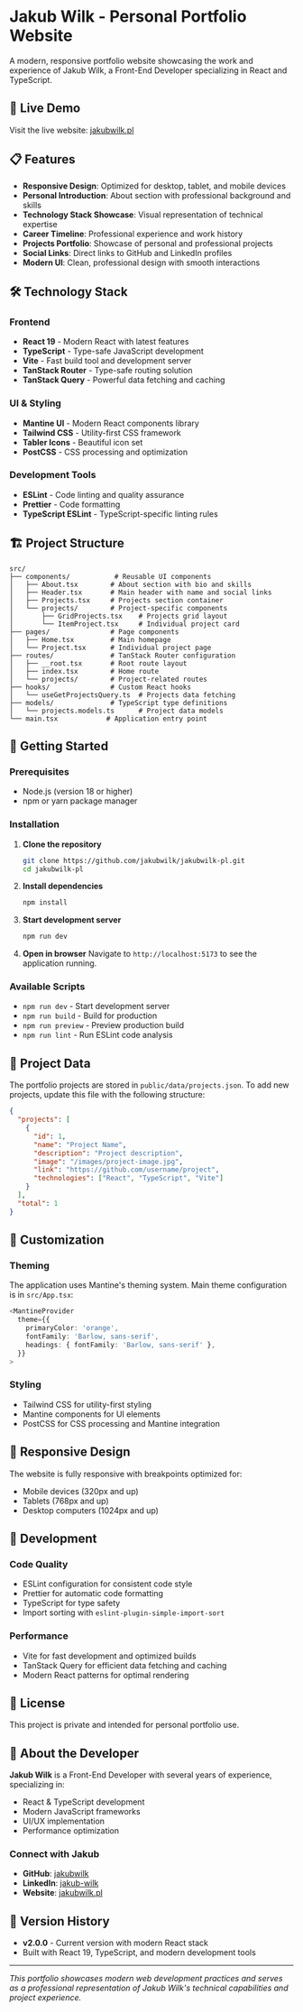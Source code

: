 # Jakub Wilk - Personal Portfolio Website

A modern, responsive portfolio website showcasing the work and experience of Jakub Wilk, a Front-End Developer specializing in React and TypeScript.

## 🚀 Live Demo

Visit the live website: [jakubwilk.pl](https://jakubwilk.pl)

## 📋 Features

- **Responsive Design**: Optimized for desktop, tablet, and mobile devices
- **Personal Introduction**: About section with professional background and skills
- **Technology Stack Showcase**: Visual representation of technical expertise
- **Career Timeline**: Professional experience and work history
- **Projects Portfolio**: Showcase of personal and professional projects
- **Social Links**: Direct links to GitHub and LinkedIn profiles
- **Modern UI**: Clean, professional design with smooth interactions

## 🛠️ Technology Stack

### Frontend

- **React 19** - Modern React with latest features
- **TypeScript** - Type-safe JavaScript development
- **Vite** - Fast build tool and development server
- **TanStack Router** - Type-safe routing solution
- **TanStack Query** - Powerful data fetching and caching

### UI & Styling

- **Mantine UI** - Modern React components library
- **Tailwind CSS** - Utility-first CSS framework
- **Tabler Icons** - Beautiful icon set
- **PostCSS** - CSS processing and optimization

### Development Tools

- **ESLint** - Code linting and quality assurance
- **Prettier** - Code formatting
- **TypeScript ESLint** - TypeScript-specific linting rules

## 🏗️ Project Structure

```
src/
├── components/           # Reusable UI components
│   ├── About.tsx        # About section with bio and skills
│   ├── Header.tsx       # Main header with name and social links
│   ├── Projects.tsx     # Projects section container
│   └── projects/        # Project-specific components
│       ├── GridProjects.tsx    # Projects grid layout
│       └── ItemProject.tsx     # Individual project card
├── pages/               # Page components
│   ├── Home.tsx         # Main homepage
│   └── Project.tsx      # Individual project page
├── routes/              # TanStack Router configuration
│   ├── __root.tsx       # Root route layout
│   ├── index.tsx        # Home route
│   └── projects/        # Project-related routes
├── hooks/               # Custom React hooks
│   └── useGetProjectsQuery.ts  # Projects data fetching
├── models/              # TypeScript type definitions
│   └── projects.models.ts      # Project data models
└── main.tsx            # Application entry point
```

## 🚦 Getting Started

### Prerequisites

- Node.js (version 18 or higher)
- npm or yarn package manager

### Installation

1. **Clone the repository**

   ```bash
   git clone https://github.com/jakubwilk/jakubwilk-pl.git
   cd jakubwilk-pl
   ```

2. **Install dependencies**

   ```bash
   npm install
   ```

3. **Start development server**

   ```bash
   npm run dev
   ```

4. **Open in browser**
   Navigate to `http://localhost:5173` to see the application running.

### Available Scripts

- `npm run dev` - Start development server
- `npm run build` - Build for production
- `npm run preview` - Preview production build
- `npm run lint` - Run ESLint code analysis

## 📁 Project Data

The portfolio projects are stored in `public/data/projects.json`. To add new projects, update this file with the following structure:

```json
{
  "projects": [
    {
      "id": 1,
      "name": "Project Name",
      "description": "Project description",
      "image": "/images/project-image.jpg",
      "link": "https://github.com/username/project",
      "technologies": ["React", "TypeScript", "Vite"]
    }
  ],
  "total": 1
}
```

## 🎨 Customization

### Theming

The application uses Mantine's theming system. Main theme configuration is in `src/App.tsx`:

```typescript
<MantineProvider
  theme={{
    primaryColor: 'orange',
    fontFamily: 'Barlow, sans-serif',
    headings: { fontFamily: 'Barlow, sans-serif' },
  }}
>
```

### Styling

- Tailwind CSS for utility-first styling
- Mantine components for UI elements
- PostCSS for CSS processing and Mantine integration

## 📱 Responsive Design

The website is fully responsive with breakpoints optimized for:

- Mobile devices (320px and up)
- Tablets (768px and up)
- Desktop computers (1024px and up)

## 🔧 Development

### Code Quality

- ESLint configuration for consistent code style
- Prettier for automatic code formatting
- TypeScript for type safety
- Import sorting with `eslint-plugin-simple-import-sort`

### Performance

- Vite for fast development and optimized builds
- TanStack Query for efficient data fetching and caching
- Modern React patterns for optimal rendering

## 📄 License

This project is private and intended for personal portfolio use.

## 👤 About the Developer

**Jakub Wilk** is a Front-End Developer with several years of experience, specializing in:

- React & TypeScript development
- Modern JavaScript frameworks
- UI/UX implementation
- Performance optimization

### Connect with Jakub

- **GitHub**: [jakubwilk](https://github.com/jakubwilk)
- **LinkedIn**: [jakub-wilk](https://www.linkedin.com/in/jakub-wilk/)
- **Website**: [jakubwilk.pl](https://jakubwilk.pl)

## 🔄 Version History

- **v2.0.0** - Current version with modern React stack
- Built with React 19, TypeScript, and modern development tools

---

_This portfolio showcases modern web development practices and serves as a professional representation of Jakub Wilk's technical capabilities and project experience._
